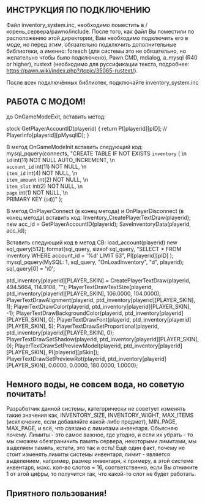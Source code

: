 ИНСТРУКЦИЯ ПО ПОДКЛЮЧЕНИЮ
---------

Файл inventory_system.inc, необходимо поместить в /корень_сервера/pawno/include.
После того, как файл Вы поместили по расположению этой директории, 
Вам необходимо подключить его в моде, но перед этим, обязательно подключить дополнительные библиотеки, а именно: foreach (для системы это не обязательно, но желательно чтобы было подключено), Pawn.CMD, mdialog, a_mysql (R40 or higher), rustext (необходимо для руссификации текста, подробнее: https://pawn.wiki/index.php?/topic/35065-rustext/).

После всех подключённых библиотек, подключайте inventory_system.inc

РАБОТА С МОДОМ!
---------

до OnGameModeExit, вставить метод:

stock GetPlayerAccountID(playerid) {
	return PI[playerid][pID]; // PlayerInfo[playerid][pMysqlID];
}

В метод OnGameModeInit вставить следующий код:
mysql_pquery(connects, "CREATE TABLE IF NOT EXISTS `inventory` ( \n\
		`id` int(11) NOT NULL AUTO_INCREMENT, \n\
		`account_id` int(11) NOT NULL, \n\
		`item_id` int(4) NOT NULL, \n\
		`item_amount` int(2) NOT NULL, \n\
		`item_slot` int(2) NOT NULL, \n\
		`page` int(1) NOT NULL, \n\
		PRIMARY KEY (`id`))"
);

В метод OnPlayerConnect (в конец метода) и OnPlayerDisconnect (в конец метода) вставить код:
Inventory_CreatePlayerTextDraw(playerid);
new acc_id = GetPlayerAccountID(playerid);
SaveInventoryData(playerid, acc_id);

Вставить следующий код в метод CB: load_account(playerid)
new sql_query[512];
format(sql_query, sizeof sql_query, "SELECT * FROM inventory WHERE account_id = '%d' LIMIT 63", 
    PI[playerid][pID]
);
mysql_pquery(MySQL: 1, sql_query, "OnLoadInventory", "d", playerid);
sql_query[0] = '\0';
	
ptd_inventory[playerid][PLAYER_SKIN] = CreatePlayerTextDraw(playerid, 494.5664, 114.9108, "");
PlayerTextDrawTextSize(playerid, ptd_inventory[playerid][PLAYER_SKIN], 106.0000, 104.0000);
PlayerTextDrawAlignment(playerid, ptd_inventory[playerid][PLAYER_SKIN], 1);
PlayerTextDrawColor(playerid, ptd_inventory[playerid][PLAYER_SKIN], -1);
PlayerTextDrawBackgroundColor(playerid, ptd_inventory[playerid][PLAYER_SKIN], 0);
PlayerTextDrawFont(playerid, ptd_inventory[playerid][PLAYER_SKIN], 5);
PlayerTextDrawSetProportional(playerid, ptd_inventory[playerid][PLAYER_SKIN], 0);
PlayerTextDrawSetShadow(playerid, ptd_inventory[playerid][PLAYER_SKIN], 0);
PlayerTextDrawSetPreviewModel(playerid, ptd_inventory[playerid][PLAYER_SKIN], PI[playerid][pSkin]);
PlayerTextDrawSetPreviewRot(playerid, ptd_inventory[playerid][PLAYER_SKIN], 0.0000, 0.0000, 180.0000, 1.0000);

Немного воды, не совсем вода, но советую почитать!
--------
Разработчик данной системы, категорически не советует изменять такие значения как, INVENTORY_SIZE, INVENTORY_WIGHT, MAX_ITEMS (исключение, если добавляйте какой-либо предмет), MIN_PAGE, MAX_PAGE, и всё, что связано с лимитами инвентаря.
Объясняю почему. Лимиты - это самое важное, где угодно, и если их убрать - то мы сможем обезграничить память сервера, некоторыми лимитами, мы выделяем память, кстати, это так и есть!
Ещё один факт, почему не стоит изменять лимиты системы инвентаря, лимит - является выделением, например, размер инвентаря, к примеру, в этой системе инвентаря, макс. кол-во слотов = 16, соответственно, если Вы отнимите 1 от этой цифры, то получится так, что какой-то слот не будет работать.

Приятного пользования!
-----------
